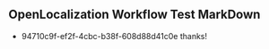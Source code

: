 ## OpenLocalization Workflow Test MarkDown
* 94710c9f-ef2f-4cbc-b38f-608d88d41c0e 
thanks!<!--HONumber=Mar16_HO4-->
